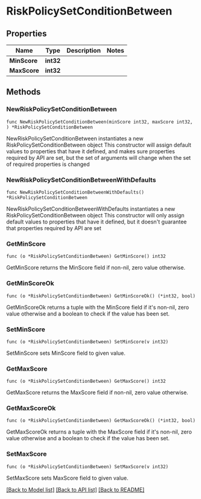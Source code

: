 # RiskPolicySetConditionBetween

## Properties

Name | Type | Description | Notes
------------ | ------------- | ------------- | -------------
**MinScore** | **int32** |  | 
**MaxScore** | **int32** |  | 

## Methods

### NewRiskPolicySetConditionBetween

`func NewRiskPolicySetConditionBetween(minScore int32, maxScore int32, ) *RiskPolicySetConditionBetween`

NewRiskPolicySetConditionBetween instantiates a new RiskPolicySetConditionBetween object
This constructor will assign default values to properties that have it defined,
and makes sure properties required by API are set, but the set of arguments
will change when the set of required properties is changed

### NewRiskPolicySetConditionBetweenWithDefaults

`func NewRiskPolicySetConditionBetweenWithDefaults() *RiskPolicySetConditionBetween`

NewRiskPolicySetConditionBetweenWithDefaults instantiates a new RiskPolicySetConditionBetween object
This constructor will only assign default values to properties that have it defined,
but it doesn't guarantee that properties required by API are set

### GetMinScore

`func (o *RiskPolicySetConditionBetween) GetMinScore() int32`

GetMinScore returns the MinScore field if non-nil, zero value otherwise.

### GetMinScoreOk

`func (o *RiskPolicySetConditionBetween) GetMinScoreOk() (*int32, bool)`

GetMinScoreOk returns a tuple with the MinScore field if it's non-nil, zero value otherwise
and a boolean to check if the value has been set.

### SetMinScore

`func (o *RiskPolicySetConditionBetween) SetMinScore(v int32)`

SetMinScore sets MinScore field to given value.


### GetMaxScore

`func (o *RiskPolicySetConditionBetween) GetMaxScore() int32`

GetMaxScore returns the MaxScore field if non-nil, zero value otherwise.

### GetMaxScoreOk

`func (o *RiskPolicySetConditionBetween) GetMaxScoreOk() (*int32, bool)`

GetMaxScoreOk returns a tuple with the MaxScore field if it's non-nil, zero value otherwise
and a boolean to check if the value has been set.

### SetMaxScore

`func (o *RiskPolicySetConditionBetween) SetMaxScore(v int32)`

SetMaxScore sets MaxScore field to given value.



[[Back to Model list]](../README.md#documentation-for-models) [[Back to API list]](../README.md#documentation-for-api-endpoints) [[Back to README]](../README.md)


